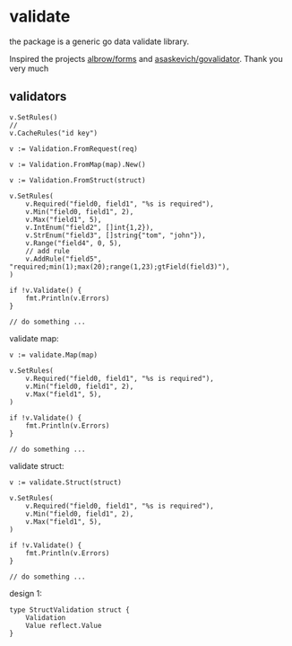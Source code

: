 # validate

the package is a generic go data validate library.

Inspired the projects [albrow/forms](https://github.com/albrow/forms) and [asaskevich/govalidator](https://github.com/asaskevich/govalidator). Thank you very much

## validators

```text
v.SetRules()
// 
v.CacheRules("id key")
```

```text
v := Validation.FromRequest(req)

v := Validation.FromMap(map).New()

v := Validation.FromStruct(struct)

v.SetRules(
    v.Required("field0, field1", "%s is required"),
    v.Min("field0, field1", 2),
    v.Max("field1", 5),
    v.IntEnum("field2", []int{1,2}),
    v.StrEnum("field3", []string{"tom", "john"}),
    v.Range("field4", 0, 5),
    // add rule
    v.AddRule("field5", "required;min(1);max(20);range(1,23);gtField(field3)"),
)

if !v.Validate() {
    fmt.Println(v.Errors)
}

// do something ...
```

validate map:

```text
v := validate.Map(map)

v.SetRules(
    v.Required("field0, field1", "%s is required"),
    v.Min("field0, field1", 2),
    v.Max("field1", 5),
)

if !v.Validate() {
    fmt.Println(v.Errors)
}

// do something ...
```

validate struct:

```text
v := validate.Struct(struct)

v.SetRules(
    v.Required("field0, field1", "%s is required"),
    v.Min("field0, field1", 2),
    v.Max("field1", 5),
)

if !v.Validate() {
    fmt.Println(v.Errors)
}

// do something ...
```

design 1:

```text
type StructValidation struct {
    Validation
    Value reflect.Value
}
```